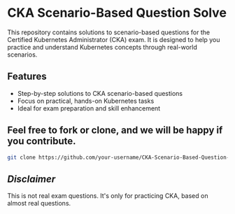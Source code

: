 # CKA Scenario-Based Question Solve

This repository contains solutions to scenario-based questions for the Certified Kubernetes Administrator (CKA) exam. It is designed to help you practice and understand Kubernetes concepts through real-world scenarios.

## Features

- Step-by-step solutions to CKA scenario-based questions
- Focus on practical, hands-on Kubernetes tasks
- Ideal for exam preparation and skill enhancement

## Feel free to fork or clone, and we will be happy if you contribute.
```bash
git clone https://github.com/your-username/CKA-Scenario-Based-Question-Solve.git
```

## *Disclaimer*
This is not real exam questions. It's only for practicing CKA, based on almost real questions.